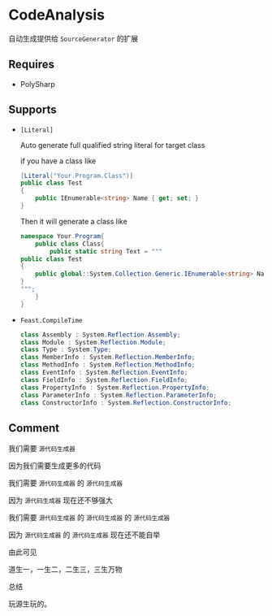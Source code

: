 # CodeAnalysis
自动生成提供给 `SourceGenerator` 的扩展

## Requires

+ PolySharp

## Supports

+ `[Literal]`
    
    Auto generate full qualified string literal for target class
    
    if you have a class like
    ```csharp
    [Literal("Your.Program.Class")]
    public class Test
    {
        public IEnumerable<string> Name { get; set; }
    }
    ```
    Then it will generate a class like

    ```csharp
    namespace Your.Program{
        public class Class{
            public static string Text = """
    public class Test
    {
        public global::System.Collection.Generic.IEnumerable<string> Name { get; set; }
    }
    """;
        }
    }
    ```

+ `Feast.CompileTime`
    ```csharp
    class Assembly : System.Reflection.Assembly;
    class Module : System.Reflection.Module;
    class Type : System.Type;
    class MemberInfo : System.Reflection.MemberInfo;
    class MethodInfo : System.Reflection.MethodInfo;
    class EventInfo : System.Reflection.EventInfo;
    class FieldInfo : System.Reflection.FieldInfo;
    class PropertyInfo : System.Reflection.PropertyInfo;
    class ParameterInfo : System.Reflection.ParameterInfo;
    class ConstructorInfo : System.Reflection.ConstructorInfo;
    ```

## Comment

我们需要 `源代码生成器`

因为我们需要生成更多的代码

我们需要 `源代码生成器` 的 `源代码生成器`

因为 `源代码生成器` 现在还不够强大

我们需要 `源代码生成器` 的 `源代码生成器` 的 `源代码生成器`

因为 `源代码生成器` 的 `源代码生成器` 现在还不能自举

由此可见

道生一，一生二，二生三，三生万物

总结

玩源生玩的。
